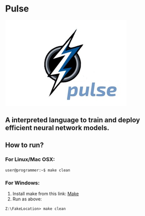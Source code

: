 # Pulse

<img src="images/pulse-logo.png">

## A interpreted language to train and deploy efficient neural network models.

## How to run?

### For Linux/Mac OSX:

```console
user@programmer:~$ make clean
```

### For Windows:

1) Install make from this link: [Make](http://gnuwin32.sourceforge.net/packages/make.htm)
2) Run as above:

```console
Z:\FakeLocation> make clean
```

